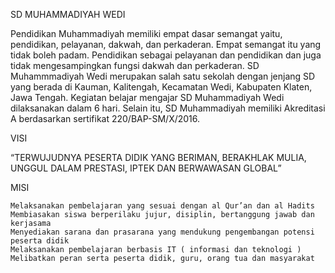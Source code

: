 SD MUHAMMADIYAH WEDI

Pendidikan Muhammadiyah memiliki empat dasar semangat yaitu, pendidikan, pelayanan, dakwah, dan perkaderan. Empat semangat itu yang tidak boleh padam. Pendidikan sebagai pelayanan dan pendidikan dan juga tidak mengesampingkan fungsi dakwah dan perkaderan.
SD Muhammmadiyah Wedi merupakan salah satu sekolah dengan jenjang SD yang berada di Kauman, Kalitengah, Kecamatan Wedi, Kabupaten Klaten, Jawa Tengah. Kegiatan belajar mengajar SD Muhammadiyah Wedi dilaksanakan dalam 6 hari. Selain itu, SD Muhammadiyah memiliki Akreditasi A berdasarkan sertifikat 220/BAP-SM/X/2016.

VISI

“TERWUJUDNYA PESERTA DIDIK YANG BERIMAN, BERAKHLAK MULIA, UNGGUL DALAM PRESTASI, IPTEK DAN BERWAWASAN GLOBAL”


MISI

    Melaksanakan pembelajaran yang sesuai dengan al Qur’an dan al Hadits
    Membiasakan siswa berperilaku jujur, disiplin, bertanggung jawab dan kerjasama
    Menyediakan sarana dan prasarana yang mendukung pengembangan potensi peserta didik
    Melaksanakan pembelajaran berbasis IT ( informasi dan teknologi )
    Melibatkan peran serta peserta didik, guru, orang tua dan masyarakat

